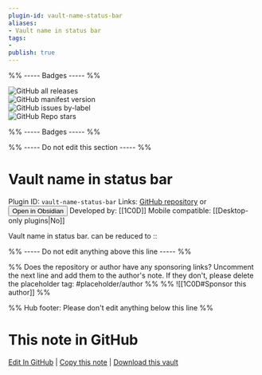 ```yaml
---
plugin-id: vault-name-status-bar
aliases:
- Vault name in status bar
tags: 
- 
publish: true
---
```


%% ----- Badges ----- %%

![GitHub all releases](https://img.shields.io/github/downloads/1C0D/Obsidian-Vault-Name-in-Status-Bar/total?color=573E7A&logo=github&style=for-the-badge)   
![GitHub manifest version](https://img.shields.io/github/manifest-json/v/1C0D/Obsidian-Vault-Name-in-Status-Bar?color=573E7A&logo=github&style=for-the-badge)   
![GitHub issues by-label](https://img.shields.io/github/issues/1C0D/Obsidian-Vault-Name-in-Status-Bar/help%20wanted?color=573E7A&logo=github&style=for-the-badge)   
![GitHub Repo stars](https://img.shields.io/github/stars/1C0D/Obsidian-Vault-Name-in-Status-Bar?color=573E7A&logo=github&style=for-the-badge)

%% ----- Badges ----- %%

%% ----- Do not edit this section ----- %%

# Vault name in status bar

Plugin ID: `vault-name-status-bar`
Links: [GitHub repository](https://github.com/1C0D/Obsidian-Vault-Name-in-Status-Bar) or [<button id=HH>Open in Obsidian</button>](obsidian://show-plugin?id=vault-name-status-bar)
Developed by: [[1C0D]]
Mobile compatible: [[Desktop-only plugins|No]]

Vault name in status bar. can be reduced to ::

%% ----- Do not edit anything above this line ----- %% 

%% Does the repository or author have any sponsoring links? Uncomment the next line and add them to the author's note. If they don't, please delete the placeholder tag: #placeholder/author %%
%% ![[1C0D#Sponsor this author]] %%

%% Hub footer: Please don't edit anything below this line %%

# This note in GitHub

<span class="git-footer">[Edit In GitHub](https://github.dev/obsidian-community/obsidian-hub/blob/main/02%20-%20Community%20Expansions/02.05%20All%20Community%20Expansions/Plugins/vault-name-status-bar.md "git-hub-edit-note") | [Copy this note](https://raw.githubusercontent.com/obsidian-community/obsidian-hub/main/02%20-%20Community%20Expansions/02.05%20All%20Community%20Expansions/Plugins/vault-name-status-bar.md "git-hub-copy-note") | [Download this vault](https://github.com/obsidian-community/obsidian-hub/archive/refs/heads/main.zip "git-hub-download-vault") </span>
